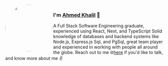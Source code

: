 <img align="left"  height="150" style="border-radius: 50%; filter: grayscale(1);" alt="me" src="https://img-9gag-fun.9cache.com/photo/ap93yAE_460s.jpg"/>


### I'm [Ahmed Khalil][homepage] 👋 

A Full Stack Software Engineering graduate, experienced using React, Next, and TypeScript Solid knowledge of
databases and backend systems like Node.js, Express.js Sql, and PgSql, great team player and experienced
in working with people all around the globe.
Reach out to me 
🌐[here][web] if you'd like to talk, and know more about me ✌️




[homepage]: https://github.com/linktoahmad
[linkedin]: https://www.linkedin.com/in/ahmed-khalil-3133a9196/
[web]: https://linktoahmad.github.io/
[github]: https://github.com/linktoahmad
[about-Islamabad]: https://www.google.com/search?q=islamabad
[numu]: https://numuworld.com/
